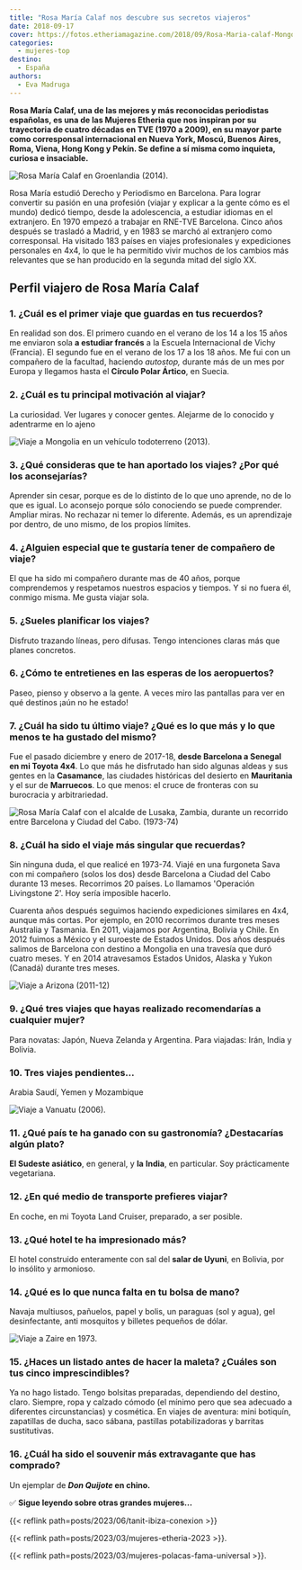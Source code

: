 ```yaml
---
title: "Rosa María Calaf nos descubre sus secretos viajeros"
date: 2018-09-17
cover: https://fotos.etheriamagazine.com/2018/09/Rosa-Maria-calaf-Mongolia.jpg
categories: 
  - mujeres-top
destino: 
  - España
authors: 
  - Eva Madruga
---
```


**Rosa María Calaf, una de las mejores y más reconocidas periodistas españolas, es una 
de las Mujeres Etheria que nos inspiran por su trayectoria de cuatro décadas en TVE 
(1970 a 2009), en su mayor parte como corresponsal internacional en Nueva York, Moscú, 
Buenos Aires, Roma, Viena, Hong Kong y Pekín. Se define a sí misma como inquieta, 
curiosa e insaciable.** 

![Rosa María Calaf en Groenlandia (2014).](https://fotos.etheriamagazine.com/2018/09/Groenlandia-Rosa-Maria-calaf.jpg "Rosa María Calaf en Groenlandia (2014).")

Rosa María estudió Derecho y Periodismo en Barcelona. Para lograr convertir su pasión en 
una profesión (viajar y explicar a la gente cómo es el mundo) dedicó tiempo, desde la 
adolescencia, a estudiar idiomas en el extranjero. En 1970 empezó a trabajar en RNE-TVE 
Barcelona. Cinco años después se trasladó a Madrid, y en 1983 se marchó al extranjero 
como corresponsal. Ha visitado 183 países en viajes profesionales y expediciones 
personales en 4x4, lo que le ha permitido vivir muchos de los cambios más relevantes que 
se han producido en la segunda mitad del siglo XX. 

## Perfil viajero de Rosa María Calaf

### 1\. ¿Cuál es el primer viaje que guardas en tus recuerdos?

En realidad son dos. El primero cuando en el verano de los 14 a los 15 años me enviaron 
sola **a estudiar francés** a la Escuela Internacional de Vichy (Francia). El segundo 
fue en el verano de los 17 a los 18 años. Me fui con un compañero de la facultad, 
haciendo _autostop,_ durante más de un mes por Europa y llegamos hasta el **Círculo 
Polar Ártico**, en Suecia. 

### 2\. ¿Cuál es tu principal motivación al viajar?

La curiosidad. Ver lugares y conocer gentes. Alejarme de lo conocido y adentrarme en lo 
ajeno 

![Viaje a Mongolia en un vehículo todoterreno (2013).](https://fotos.etheriamagazine.com/2018/09/Rosa-Maria-calaf-Mongolia.jpg "Viaje a Mongolia en un vehículo todoterreno (2013).")

### 3\. ¿Qué consideras que te han aportado los viajes? ¿Por qué los aconsejarías?

Aprender sin cesar, porque es de lo distinto de lo que uno aprende, no de lo que es 
igual. Lo aconsejo porque sólo conociendo se puede comprender. Ampliar miras. No 
rechazar ni temer lo diferente. Además, es un aprendizaje por dentro, de uno mismo, de 
los propios límites. 

### 4\. ¿Alguien especial que te gustaría tener de compañero de viaje?

El que ha sido mi compañero durante mas de 40 años, porque comprendemos y respetamos 
nuestros espacios y tiempos. Y si no fuera él, conmigo misma. Me gusta viajar sola. 

### 5\. ¿Sueles planificar los viajes?

Disfruto trazando líneas, pero difusas. Tengo intenciones claras más que planes 
concretos. 

### 6\. ¿Cómo te entretienes en las esperas de los aeropuertos?

Paseo, pienso y observo a la gente. A veces miro las pantallas para ver en qué destinos 
¡aún no he estado! 

### 7\. ¿Cuál ha sido tu último viaje? ¿Qué es lo que más y lo que menos te ha gustado del mismo?

Fue el pasado diciembre y enero de 2017-18, **desde Barcelona a Senegal en mi Toyota 
4x4**. Lo que más he disfrutado han sido algunas aldeas y sus gentes en la 
**Casamance**, las ciudades históricas del desierto en **Mauritania** y el sur de 
**Marruecos**. Lo que menos: el cruce de fronteras con su burocracia y arbitrariedad. 

![Rosa María Calaf con el alcalde de Lusaka, Zambia, durante un recorrido entre Barcelona y Ciudad del Cabo. (1973-74)](https://fotos.etheriamagazine.com/2018/09/Rosa-Maria-calaf-Con-el-alcalde-de-Lusaka-Zambia-Furgoneta-viaje-Barcelona-Ciudad-del-Cabo-Walbis-Bay.jpg "Rosa María Calaf con el alcalde de Lusaka, Zambia, durante un recorrido entre Barcelona y Ciudad del Cabo. (1973-74)")

### 8\. ¿Cuál ha sido el viaje más singular que recuerdas?

Sin ninguna duda, el que realicé en 1973-74. Viajé en una furgoneta Sava con mi 
compañero (solos los dos) desde Barcelona a Ciudad del Cabo durante 13 meses. Recorrimos 
20 países. Lo llamamos 'Operación Livingstone 2'. Hoy sería imposible hacerlo. 

Cuarenta años después seguimos haciendo expediciones similares en 4x4, aunque más 
cortas. Por ejemplo, en 2010 recorrimos durante tres meses Australia y Tasmania. En 
2011, viajamos por Argentina, Bolivia y Chile. En 2012 fuimos a México y el suroeste de 
Estados Unidos. Dos años después salimos de Barcelona con destino a Mongolia en una 
travesía que duró cuatro meses. Y en 2014 atravesamos Estados Unidos, Alaska y Yukon 
(Canadá) durante tres meses. 

![Viaje a Arizona (2011-12)](https://fotos.etheriamagazine.com/2018/09/Rosa-Maria-calaf-La-Ola-Arizona-EEUU.jpg "Viaje a Arizona (2011-12)")

### 9\. ¿Qué tres viajes que hayas realizado recomendarías a cualquier mujer?

Para novatas: Japón, Nueva Zelanda y Argentina. Para viajadas: Irán, India y Bolivia. 

### 10\. Tres viajes pendientes…

Arabia Saudí, Yemen y Mozambique 

![Viaje a Vanuatu (2006).](https://fotos.etheriamagazine.com/2018/09/Rosa-Maria-calaf-Vanuatu.jpg "Viaje a Vanuatu (2006).")

### 11\. ¿Qué país te ha ganado con su gastronomía? ¿Destacarías algún plato?

**El Sudeste asiático**, en general, y **la** **India**, en particular. Soy 
prácticamente vegetariana. 

### 12\. ¿En qué medio de transporte prefieres viajar?

En coche, en mi Toyota Land Cruiser, preparado, a ser posible. 

### 13\. ¿Qué hotel te ha impresionado más?

El hotel construido enteramente con sal del **salar de Uyuni**, en Bolivia, por lo 
insólito y armonioso. 

### 14\. ¿Qué es lo que nunca falta en tu bolsa de mano?

Navaja multiusos, pañuelos, papel y bolis, un paraguas (sol y agua), gel desinfectante, 
anti mosquitos y billetes pequeños de dólar. 

![Viaje a Zaire en 1973.](https://fotos.etheriamagazine.com/2018/09/Rosa-Maria-calaf-Zaire.jpg "Viaje a Zaire en 1973.")

### 15\. ¿Haces un listado antes de hacer la maleta? ¿Cuáles son tus cinco imprescindibles?

Ya no hago listado. Tengo bolsitas preparadas, dependiendo del destino, claro. Siempre, 
ropa y calzado cómodo (el mínimo pero que sea adecuado a diferentes circunstancias) y 
cosmética. En viajes de aventura: mini botiquín, zapatillas de ducha, saco sábana, 
pastillas potabilizadoras y barritas sustitutivas. 

### 16\. ¿Cuál ha sido el souvenir más extravagante que has comprado?

Un ejemplar de **_Don Quijote_ en chino.** 

✅ **Sigue leyendo sobre otras grandes mujeres...** 

{{< reflink path=posts/2023/06/tanit-ibiza-conexion >}} 

{{< reflink path=posts/2023/03/mujeres-etheria-2023 >}}. 

{{< reflink path=posts/2023/03/mujeres-polacas-fama-universal >}}.
